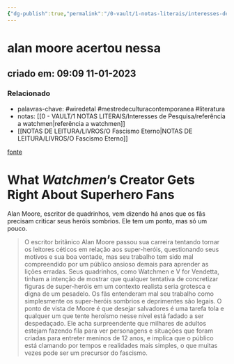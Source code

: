 ```yaml
---
{"dg-publish":true,"permalink":"/0-vault/1-notas-literais/interesses-de-pesquisa/alan-moore-acertou-nessa/","tags":["wiredetal","mestredeculturacontemporanea","literatura"],"dgHomeLink":true,"dgShowLocalGraph":true,"dgShowFileTree":true,"dgEnableSearch":true}
---
```


# alan moore acertou nessa
## criado em: 09:09 11-01-2023

### Relacionado
- palavras-chave: #wiredetal #mestredeculturacontemporanea #literatura 
- notas: [[0 - VAULT/1 NOTAS LITERAIS/Interesses de Pesquisa/referência a watchmen\|referência a watchmen]]
- [[NOTAS DE LEITURA/LIVROS/O Fascismo Eterno\|NOTAS DE LEITURA/LIVROS/O Fascismo Eterno]]


[fonte](https://www.wired.com/story/alan-moore-superheroes/)

# What _Watchmen_’s Creator Gets Right About Superhero Fans

Alan Moore, escritor de quadrinhos, vem dizendo há anos que os fãs precisam criticar seus heróis sombrios. Ele tem um ponto, mas só um pouco.

>O escritor britânico Alan Moore passou sua carreira tentando tornar os leitores céticos em relação aos super-heróis, questionando seus motivos e sua boa vontade, mas seu trabalho tem sido mal compreendido por um público ansioso demais para aprender as lições erradas. Seus quadrinhos, como Watchmen e V for Vendetta, tinham a intenção de mostrar que qualquer tentativa de concretizar figuras de super-heróis em um contexto realista seria grotesca e digna de um pesadelo. Os fãs entenderam mal seu trabalho como simplesmente os super-heróis sombrios e deprimentes são legais. O ponto de vista de Moore é que desejar salvadores é uma tarefa tola e qualquer um que tente heroísmo nesse nível está fadado a ser despedaçado. Ele acha surpreendente que milhares de adultos estejam fazendo fila para ver personagens e situações que foram criadas para entreter meninos de 12 anos, e implica que o público está clamando por tempos e realidades mais simples, o que muitas vezes pode ser um precursor do fascismo.